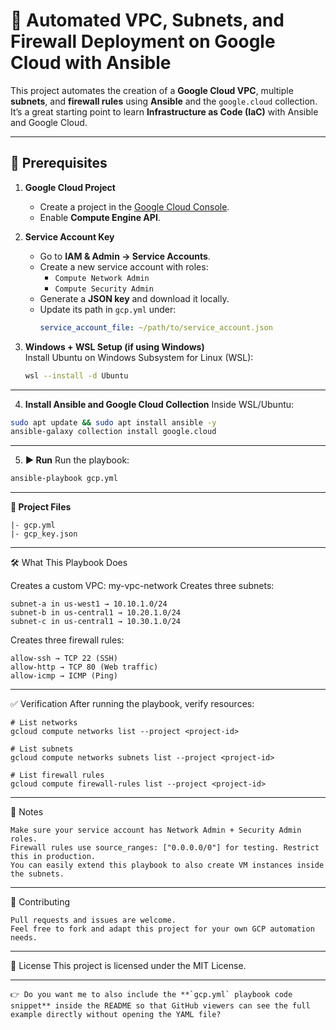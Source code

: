 # 🚀 Automated VPC, Subnets, and Firewall Deployment on Google Cloud with Ansible

This project automates the creation of a **Google Cloud VPC**, multiple **subnets**, and **firewall rules** using **Ansible** and the `google.cloud` collection.  
It’s a great starting point to learn **Infrastructure as Code (IaC)** with Ansible and Google Cloud.

---

## 📌 Prerequisites

1. **Google Cloud Project**  
   - Create a project in the [Google Cloud Console](https://console.cloud.google.com/).  
   - Enable **Compute Engine API**.

2. **Service Account Key**  
   - Go to **IAM & Admin → Service Accounts**.  
   - Create a new service account with roles:
     - `Compute Network Admin`
     - `Compute Security Admin`
   - Generate a **JSON key** and download it locally.  
   - Update its path in `gcp.yml` under:
     ```yaml
     service_account_file: ~/path/to/service_account.json
     ```

3. **Windows + WSL Setup (if using Windows)**  
   Install Ubuntu on Windows Subsystem for Linux (WSL):  
   ```bash
   wsl --install -d Ubuntu
   ```
---

4. **Install Ansible and Google Cloud Collection**
Inside WSL/Ubuntu:
```bash
sudo apt update && sudo apt install ansible -y
ansible-galaxy collection install google.cloud
```

---

5. **▶️ Run**
Run the playbook:
```bash
ansible-playbook gcp.yml
```

---

**📂 Project Files**
```
|- gcp.yml
|- gcp_key.json
```

---

🛠️ What This Playbook Does

Creates a custom VPC: my-vpc-network
Creates three subnets:
```
subnet-a in us-west1 → 10.10.1.0/24
subnet-b in us-central1 → 10.20.1.0/24
subnet-c in us-central1 → 10.30.1.0/24
```
Creates three firewall rules:
```
allow-ssh → TCP 22 (SSH)
allow-http → TCP 80 (Web traffic)
allow-icmp → ICMP (Ping)
```

---

✅ Verification
After running the playbook, verify resources:
```
# List networks
gcloud compute networks list --project <project-id>

# List subnets
gcloud compute networks subnets list --project <project-id>

# List firewall rules
gcloud compute firewall-rules list --project <project-id>
```

---

📌 Notes
```
Make sure your service account has Network Admin + Security Admin roles.
Firewall rules use source_ranges: ["0.0.0.0/0"] for testing. Restrict this in production.
You can easily extend this playbook to also create VM instances inside the subnets.
```

---

🤝 Contributing
```
Pull requests and issues are welcome.
Feel free to fork and adapt this project for your own GCP automation needs.
```

---

📜 License
This project is licensed under the MIT License.

---

```
👉 Do you want me to also include the **`gcp.yml` playbook code snippet** inside the README so that GitHub viewers can see the full example directly without opening the YAML file?
```

